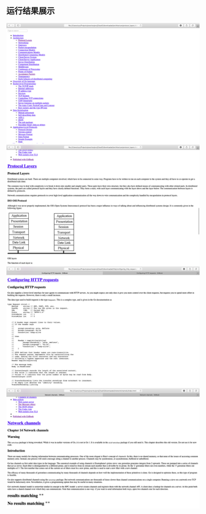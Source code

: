 ## 运行结果展示

<div align=center><img src="../images/20.png"/></div>

<div align=center><img src="../images/21.png"/></div>

<div align=center><img src="../images/22.png"/></div>

<div align=center><img src="../images/23.png"/></div>